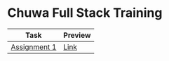 # Chuwa Full Stack Training

| Task                                                 | Preview                                                                                                                        |
| ---------------------------------------------------- | ------------------------------------------------------------------------------------------------------------------------------ |
| [Assignment 1](/hw/hw1/stanley_lin_assignment1.html) | [Link](https://htmlpreview.github.io/?https://github.com/xenomagpie/CW-Training/blob/main/hw/hw1/stanley_lin_assignment1.html) |
